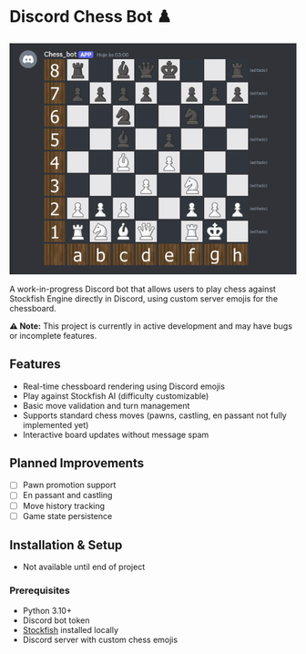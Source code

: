 # Discord Chess Bot ♟️

![Chess Bot Screenshot](./assets/C13C66A5-631D-429B-A795-94F494786845.png)

A work-in-progress Discord bot that allows users to play chess against Stockfish Engine directly in Discord, using custom server emojis for the chessboard. 

**⚠️ Note:** This project is currently in active development and may have bugs or incomplete features.

## Features

- Real-time chessboard rendering using Discord emojis
- Play against Stockfish AI (difficulty customizable)
- Basic move validation and turn management
- Supports standard chess moves (pawns, castling, en passant not fully implemented yet)
- Interactive board updates without message spam

## Planned Improvements

- [ ] Pawn promotion support
- [ ] En passant and castling
- [ ] Move history tracking
- [ ] Game state persistence

## Installation & Setup

- Not available until end of project

### Prerequisites

- Python 3.10+
- Discord bot token
- [Stockfish](https://stockfishchess.org/) installed locally
- Discord server with custom chess emojis
